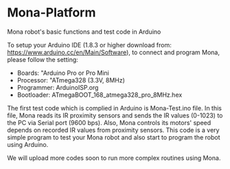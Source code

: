 # Mona-Platform
Mona robot's basic functions and test code in Arduino


To setup your Arduino IDE (1.8.3 or higher download from: https://www.arduino.cc/en/Main/Software), to connect and program Mona, please follow the setting:
- Boards: "Arduino Pro or Pro Mini
- Processor: "ATmega328 (3.3V, 8MHz)
- Programmer: ArduinoISP.org
- Bootloader: ATmegaBOOT_168_atmega328_pro_8MHz.hex 


The first test code which is complied in Arduino is Mona-Test.ino file. 
In this file, Mona reads its IR proximity sensors and sends the IR values (0-1023) to the PC via Serial port (9600 bps). Also, Mona controls its motors' speed depends on recorded IR values from proximity sensors. 
This code is a very simple program to test your Mona robot and also start to program the robot using Arduino. 


We will upload more codes soon to run more complex routines using Mona.
